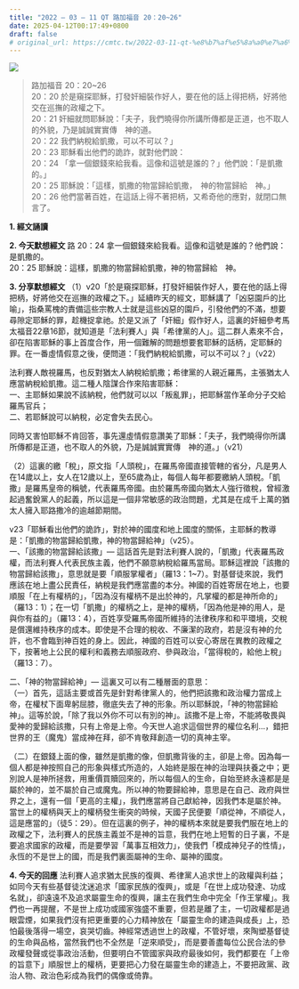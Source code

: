 ```yaml
---
title: "2022 – 03 – 11 QT 路加福音 20：20~26"
date: 2025-04-12T00:17:49+0800
draft: false
# original_url: https://cmtc.tw/2022-03-11-qt-%e8%b7%af%e5%8a%a0%e7%a6%8f%e9%9f%b3-20%ef%bc%9a2026
---
```


![](/images/qt.jpg)
> 路加福音 20：20\~26  
> 20：20 於是窺探耶穌，打發奸細裝作好人，要在他的話上得把柄，好將他交在巡撫的政權之下。  
> 20：21 奸細就問耶穌說：「夫子，我們曉得你所講所傳都是正道，也不取人的外貌，乃是誠誠實實傳　神的道。  
> 20：22 我們納稅給凱撒，可以不可以？」  
> 20：23 耶穌看出他們的詭詐，就對他們說：  
> 20：24 「拿一個銀錢來給我看。這像和這號是誰的？」他們說：「是凱撒的。」  
> 20：25 耶穌說：「這樣，凱撒的物當歸給凱撒，　神的物當歸給　神。」  
> 20：26 他們當著百姓，在這話上得不著把柄，又希奇他的應對，就閉口無言了。

**1. 經文誦讀**

**2.  今天默想經文**
路 20：24 拿一個銀錢來給我看。這像和這號是誰的？他們說：是凱撒的。  
20：25 耶穌說：這樣，凱撒的物當歸給凱撒，神的物當歸給　神。

**3. 分享默想經文**
（1）v20「於是窺探耶穌，打發奸細裝作好人，要在他的話上得把柄，好將他交在巡撫的政權之下。」延續昨天的經文，耶穌講了「凶惡園戶的比喻」，指桑罵槐的責備這些宗教人士就是這些凶惡的園戶，引發他們的不滿，想要尋隙定耶穌的罪，趁機捉拿祂。於是又派了「奸細」假作好人，這裏的奸細參考馬太福音22章16節，就知道是「法利賽人」與「希律黨的人」。這二群人素來不合，卻在陷害耶穌的事上首度合作，用一個難解的問題想要套耶穌的話柄，定耶穌的罪。在一番虛情假意之後，便問道：「我們納稅給凱撒，可以不可以？」（v22）

法利賽人敵視羅馬，也反對猶太人納稅給凱撒；希律黨的人親近羅馬，主張猶太人應當納稅給凱撒。這二種人陰謀合作來陷害耶穌：  
一、主耶穌如果說不該納稅，他們就可以以「叛亂罪」，把耶穌當作革命分子交給羅馬官兵；  
二、若耶穌說可以納稅，必定會失去民心。

同時又害怕耶穌不肯回答，事先還虛情假意讚美了耶穌：「夫子，我們曉得你所講所傳都是正道，也不取人的外貌，乃是誠誠實實傳　神的道。」（v21）

（2）這裏的繳「稅」，原文指「人頭稅」，在羅馬帝國直接管轄的省分，凡是男人在14歲以上，女人在12歲以上，至65歲為止，每個人每年都要繳納人頭稅。「凱撒」是羅馬皇帝的稱號，代表羅馬帝國。由於羅馬帝國向猶太人強行徵稅，曾經激起過奮銳黨人的起義，所以這是一個非常敏感的政治問題，尤其是在成千上萬的猶太人擁入耶路撒冷的逾越節期間。

v23「耶穌看出他們的詭詐」，對於神的國度和地上國度的關係，主耶穌的教導是：「凱撒的物當歸給凱撒，神的物當歸給神」（v25）。  
一、「該撒的物當歸給該撒」— 這話首先是對法利賽人說的，「凱撒」代表羅馬政權，而法利賽人代表民族主義，他們不願意納稅給羅馬當局。耶穌這裡說「該撒的物當歸給該撒」，意思就是要「順服掌權者」（羅13：1\~7）。對基督徒來說，我們應該在地上盡公民責任，納稅是我們應當盡的本分。神國的百姓寄居在地上，也要順服「在上有權柄的」，「因為沒有權柄不是出於神的，凡掌權的都是神所命的」（羅13：1）；在一切「凱撒」的權柄之上，是神的權柄，「因為他是神的用人，是與你有益的」（羅13：4），百姓享受羅馬帝國所維持的法律秩序和和平環境，交稅是償還維持秩序的成本。即使是不合理的稅收、不廉潔的政府，若是沒有神的允許，也不會臨到神百姓的身上。因此，神國的百姓可以安心寄居在異教的政權之下，按著地上公民的權利和義務去順服政府、參與政治，「當得稅的，給他上稅」（羅13：7）。

二、「神的物當歸給神」— 這裏又可以有二種層面的意思：  
（一）首先，這話主要或首先是針對希律黨人的，他們把該撒和政治權力當成上帝，在權杖下面卑躬屈膝，徹底失去了神的形象。所以耶穌說，「神的物當歸給神」。這等於說，「除了我以外你不可以有別的神」。該撒不是上帝，不能將敬畏與愛神的愛歸給該撒，只有上帝是上帝。今天世人追求這個世界的權位名利…，錯把世界的王（魔鬼）當成神在拜，卻不肯敬拜創造一切的真神主宰。

（二）在銀錢上面的像，雖然是凱撒的像，但凱撒背後的主，卻是上帝。因為每一個人都是神按照自己的形象與樣式所造的，人始終是服在神的治理與扶養之中；更別說人是神所拯救，用重價買贖回來的，所以每個人的生命，自始至終永遠都是是屬於神的，並不屬於自己或魔鬼。所以神的物要歸給神，意思是在自己、政府與世界之上，還有一個「更高的主權」，我們應當將自己獻給神，因我們本是屬於神。當世上的權柄與天上的權柄發生衝突的時候，天國子民便要「順從神，不順從人，這是應當的」（徒5：29）。但在這裏的例子，神的權柄本來就是要我們服在地上的政權之下，法利賽人的民族主義並不是神的旨意，我們在地上短暫的日子裏，不是要追求國家的政權，而是要學習「萬事互相效力」，使我們「模成神兒子的性情」，永恆的不是世上的國，而是我們裏面屬神的生命、屬神的國度。

**4. 今天的回應**
法利賽人追求猶太民族的復興、希律黨人追求世上的政權與利益；如同今天有些基督徒沈迷追求「國家民族的復興」，或是「在世上成功發達、功成名就」，卻遠遠不及追求屬靈生命的復興，讓主在我們生命中完全「作王掌權」。我們也一再提醒，不是世上成功或國家強盛不重要，但若是離了主，一切政權都是過眼雲煙，如果我們沒有把更重要的心力精神放在「屬靈生命的建造與成長」上，恐怕最後落得一場空，哀哭切齒。神經常透過世上的政權，不管好壞，來陶塑基督徒的生命與品格，當然我們也不全然是「逆來順受」，而是要善盡每位公民合法的參政權發聲或從事政治活動，但要明白不管國家與政府最後如何，我們都要在「上帝的旨意下」順服世上的權柄，更要把心力發在屬靈生命的建造上，不要把政黨、政治人物、政治色彩成為我們的偶像或倚靠。
